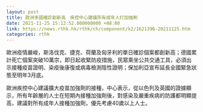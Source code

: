 ```yaml
---
layout: post
title: 歐洲多國確診創新高　疾控中心建議所有成年人打加強劑
date: 2021-11-25 15:12:52.000000000 +08:00
link: https://news.rthk.hk/rthk/ch/component/k2/1621396-20211125.htm
categories: rthk
---
```


歐洲疫情嚴峻，斯洛伐克、捷克、荷蘭及匈牙利的單日確診個案都創新高；德國累計死亡個案突破10萬宗，即日起收緊防疫措施，民眾乘坐公共交通工具，必須出示接種疫苗證明、染疫後康復或病毒檢測陰性證明；保加利亞宣布延長全國緊急狀態至明年3月底。

歐洲疾控中心建議擴大疫苗加強劑的接種，中心表示，從以色列及英國的證據顯示，所有年齡層的人士在短期內接種加強劑後，對感染及嚴重疾病的防護都明顯提高，建議對所有成年人接種加強劑，優先考慮40歲以上人士。
